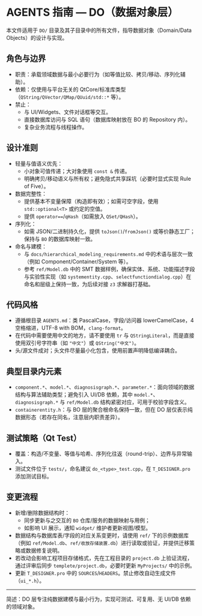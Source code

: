 # AGENTS 指南 — DO（数据对象层）

本文件适用于 `DO/` 目录及其子目录中的所有文件，指导数据对象（Domain/Data Objects）的设计与实现。

## 角色与边界
- 职责：承载领域数据与最小必要行为（如等值比较、拷贝/移动、序列化辅助）。
- 依赖：仅使用与平台无关的 QtCore/标准库类型（`QString/QVector/QMap/QUuid/std::*` 等）。
- 禁止：
  - 与 UI/Widgets、文件对话框等交互。
  - 直接数据库访问与 SQL 语句（数据库映射放在 BO 的 Repository 内）。
  - 复杂业务流程与线程操作。

## 设计准则
- 轻量与值语义优先：
  - 小对象可值传递；大对象使用 `const &` 传递。
  - 明确拷贝/移动语义与所有权；避免隐式共享踩坑（必要时显式实现 Rule of Five）。
- 数据完整性：
  - 提供基本不变量保障（构造即有效）；如需可空字段，使用 `std::optional<T>` 或约定的空值。
  - 提供 `operator==`/`qHash`（如需放入 `QSet/QHash`）。
- 序列化：
  - 如需 JSON/二进制持久化，提供 `toJson()`/`fromJson()` 或等价静态工厂；保持与 `BO` 的数据库映射一致。
- 命名与建模：
  - 与 `docs/hierarchical_modeling_requirements.md` 中的术语与层次一致（例如 Component/Container/System 等）。
  - 参考 `ref/Model.db` 中的 SMT 数据样例，确保实体、系统、功能描述字段与实验性实现（如 `systementity.cpp`、`selectfunctiondialog.cpp`）在命名和层级上保持一致，为后续对接 `z3` 求解器打基础。

## 代码风格
- 遵循根目录 `AGENTS.md`：类 PascalCase，字段/访问器 lowerCamelCase，4 空格缩进，UTF-8 with BOM，`clang-format`。
- 在代码中需要使用中文的地方，请不要使用 `tr` 与 `QStringLiteral`，而是直接使用双引号字符串（如 `"中文"`）或 `QString("中文")`。
- 头/源文件成对；头文件尽量最小化包含，使用前置声明降低编译耦合。

## 典型目录内元素
- `component.*`、`model.*`、`diagnosisgraph.*`、`parameter.*`：面向领域的数据结构与算法辅助类型；避免引入 UI/DB 依赖，其中 `model.*`、`diagnosisgraph.*` 与 `ref/Model.db` 结构紧密对应，可用于校验字段含义。
- `containerentity.h`：与 BO 层的聚合根命名保持一致，但在 DO 层仅表示纯数据形态（若存在同名，注意层内职责差异）。

## 测试策略（Qt Test）
- 覆盖：构造/不变量、等值与哈希、序列化往返（round-trip）、边界与异常输入。
- 测试文件位于 `tests/`，命名建议 `do_<type>_test.cpp`，在 `T_DESIGNER.pro` 添加测试目标。

## 变更流程
- 新增/删除数据结构时：
  - 同步更新与之交互的 `BO` 仓库/服务的数据映射与用例；
  - 如影响 UI 展示，通知 `widget/` 维护者更新视图/模型。
- 数据结构与数据库表/字段的对应关系变更时，请使用 `ref/` 下的示例数据库（例如 `ref/Model.db`、`ref/收放存储装置.db`）进行读取或验证，并提供迁移策略或数据修复说明。
- 若改动会影响工程项目存储格式，先在工程目录的 `project.db` 上验证流程，通过评审后同步 `templete/project.db`，必要时更新 `MyProjects/` 中的示例。
- 更新 `T_DESIGNER.pro` 中的 `SOURCES`/`HEADERS`。禁止修改自动生成文件（`ui_*.h`）。

---
简述：DO 层专注纯数据建模与最小行为，实现可测试、可复用、无 UI/DB 依赖的领域对象。
